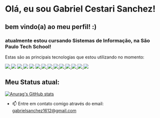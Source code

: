 # Olá, eu sou Gabriel Cestari Sanchez!

## bem vindo(a) ao meu perfil! :)

### atualmente estou cursando Sistemas de Informação, na São Paulo Tech School!

  Estas são as principais tecnologias que estou utilizando no momento:

<a href = ""> <img src = "https://img.shields.io/badge/Visual%20Studio-5C2D91.svg?style=for-the-badge&logo=visual-studio&logoColor=white"> </a>
<img src="https://camo.githubusercontent.com/d63d473e728e20a286d22bb2226a7bf45a2b9ac6c72c59c0e61e9730bfe4168c/68747470733a2f2f696d672e736869656c64732e696f2f62616467652f48544d4c352d4533344632363f7374796c653d666f722d7468652d6261646765266c6f676f3d68746d6c35266c6f676f436f6c6f723d7768697465">
<a href = ""> <img src = "https://img.shields.io/badge/kotlin-%237F52FF.svg?style=for-the-badge&logo=kotlin&logoColor=white"> </a>
<img src="https://camo.githubusercontent.com/93c855ae825c1757f3426f05a05f4949d3b786c5b22d0edb53143a9e8f8499f6/68747470733a2f2f696d672e736869656c64732e696f2f62616467652f4a6176615363726970742d3332333333303f7374796c653d666f722d7468652d6261646765266c6f676f3d6a617661736372697074266c6f676f436f6c6f723d463744463145"> <img src="https://camo.githubusercontent.com/a4a4a017a5d519d7c4ce2a3cd3d2194fb7af4b1ca424850784565007c2acc7d8/68747470733a2f2f696d672e736869656c64732e696f2f62616467652f4d7953514c2d3030354338343f7374796c653d666f722d7468652d6261646765266c6f676f3d6d7973716c266c6f676f436f6c6f723d7768697465">
<a href = ""> <img src = "https://img.shields.io/badge/python-3670A0?style=for-the-badge&logo=python&logoColor=ffdd54"> </a>
<a href = ""> <img src = "https://img.shields.io/badge/r-%23276DC3.svg?style=for-the-badge&logo=r&logoColor=white"> </a>
<a href = ""> <img src = "https://img.shields.io/badge/PowerShell-%235391FE.svg?style=for-the-badge&logo=powershell&logoColor=white"> </a>
<a href = ""> <img src = "https://img.shields.io/badge/chart.js-F5788D.svg?style=for-the-badge&logo=chart.js&logoColor=white"> </a>
<a href = ""> <img src = "https://img.shields.io/badge/node.js-6DA55F?style=for-the-badge&logo=node.js&logoColor=white"> </a>
<a href = ""> <img src = "https://img.shields.io/badge/Trello-%23026AA7.svg?style=for-the-badge&logo=Trello&logoColor=white"> </a>
<a href = ""> <img src = "https://img.shields.io/badge/Slack-4A154B?style=for-the-badge&logo=slack&logoColor=white"> </a>
<a href = ""> <img src = "https://img.shields.io/badge/Notion-%23000000.svg?style=for-the-badge&logo=notion&logoColor=white"> </a>
<a href = ""> <img src = "https://img.shields.io/badge/-Arduino-00979D?style=for-the-badge&logo=Arduino&logoColor=white"> </a>

## Meu Status atual:
[![Anurag's GitHub stats](https://github-readme-stats.vercel.app/api?username=GabrielCestari&hide=prs,issues,contribs&show_icons=true&theme=synthwave)](https://github.com/GabrielCestari/github-readme-stats)


- 📫 Entre em contato comigo através do email: gabrielsanchez1612@gmail.com
